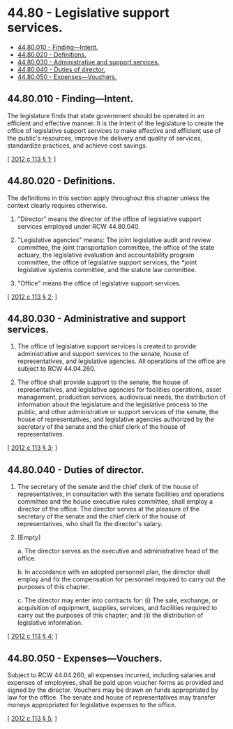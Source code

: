 # 44.80 - Legislative support services.
* [44.80.010 - Finding—Intent.](#4480010---findingintent)
* [44.80.020 - Definitions.](#4480020---definitions)
* [44.80.030 - Administrative and support services.](#4480030---administrative-and-support-services)
* [44.80.040 - Duties of director.](#4480040---duties-of-director)
* [44.80.050 - Expenses—Vouchers.](#4480050---expensesvouchers)
## 44.80.010 - Finding—Intent.
The legislature finds that state government should be operated in an efficient and effective manner. It is the intent of the legislature to create the office of legislative support services to make effective and efficient use of the public's resources, improve the delivery and quality of services, standardize practices, and achieve cost savings.

\[ [2012 c 113 § 1](https://lawfilesext.leg.wa.gov/biennium/2011-12/Pdf/Bills/Session%20Laws/House/2705.SL.pdf?cite=2012%20c%20113%20§%201); \]

## 44.80.020 - Definitions.
The definitions in this section apply throughout this chapter unless the context clearly requires otherwise.

1. "Director" means the director of the office of legislative support services employed under RCW 44.80.040.

2. "Legislative agencies" means: The joint legislative audit and review committee, the joint transportation committee, the office of the state actuary, the legislative evaluation and accountability program committee, the office of legislative support services, the *joint legislative systems committee, and the statute law committee.

3. "Office" means the office of legislative support services.

\[ [2012 c 113 § 2](https://lawfilesext.leg.wa.gov/biennium/2011-12/Pdf/Bills/Session%20Laws/House/2705.SL.pdf?cite=2012%20c%20113%20§%202); \]

## 44.80.030 - Administrative and support services.
1. The office of legislative support services is created to provide administrative and support services to the senate, house of representatives, and legislative agencies. All operations of the office are subject to RCW 44.04.260.

2. The office shall provide support to the senate, the house of representatives, and legislative agencies for facilities operations, asset management, production services, audiovisual needs, the distribution of information about the legislature and the legislative process to the public, and other administrative or support services of the senate, the house of representatives, and legislative agencies authorized by the secretary of the senate and the chief clerk of the house of representatives.

\[ [2012 c 113 § 3](https://lawfilesext.leg.wa.gov/biennium/2011-12/Pdf/Bills/Session%20Laws/House/2705.SL.pdf?cite=2012%20c%20113%20§%203); \]

## 44.80.040 - Duties of director.
1. The secretary of the senate and the chief clerk of the house of representatives, in consultation with the senate facilities and operations committee and the house executive rules committee, shall employ a director of the office. The director serves at the pleasure of the secretary of the senate and the chief clerk of the house of representatives, who shall fix the director's salary.

2. [Empty]

   a. The director serves as the executive and administrative head of the office.

   b. In accordance with an adopted personnel plan, the director shall employ and fix the compensation for personnel required to carry out the purposes of this chapter.

   c. The director may enter into contracts for: (i) The sale, exchange, or acquisition of equipment, supplies, services, and facilities required to carry out the purposes of this chapter; and (ii) the distribution of legislative information.

\[ [2012 c 113 § 4](https://lawfilesext.leg.wa.gov/biennium/2011-12/Pdf/Bills/Session%20Laws/House/2705.SL.pdf?cite=2012%20c%20113%20§%204); \]

## 44.80.050 - Expenses—Vouchers.
Subject to RCW 44.04.260, all expenses incurred, including salaries and expenses of employees, shall be paid upon voucher forms as provided and signed by the director. Vouchers may be drawn on funds appropriated by law for the office. The senate and house of representatives may transfer moneys appropriated for legislative expenses to the office.

\[ [2012 c 113 § 5](https://lawfilesext.leg.wa.gov/biennium/2011-12/Pdf/Bills/Session%20Laws/House/2705.SL.pdf?cite=2012%20c%20113%20§%205); \]


